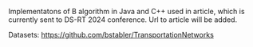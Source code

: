 Implementatons of B algorithm in Java and C++ used in article, which is currently sent to DS-RT 2024 conference.
Url to article will be added.

Datasets: https://github.com/bstabler/TransportationNetworks
